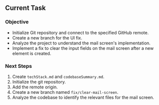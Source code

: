 ## Current Task

### Objective
- Initialize Git repository and connect to the specified GitHub remote.
- Create a new branch for the UI fix.
- Analyze the project to understand the mail screen's implementation.
- Implement a fix to clear the input fields on the mail screen after a new element is created.

### Next Steps
1. Create `techStack.md` and `codebaseSummary.md`.
2. Initialize the git repository.
3. Add the remote origin.
4. Create a new branch named `fix/clear-mail-screen`.
5. Analyze the codebase to identify the relevant files for the mail screen.
